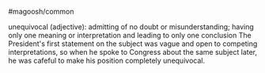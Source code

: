 #magoosh/common

unequivocal (adjective): admitting of no doubt or misunderstanding; having only one meaning or 
interpretation and leading to only one conclusion 
The President's first statement on the subject was vague and open to competing interpretations, so when 
he spoke to Congress about the same subject later, he was cafeful to make his position completely 
unequivocal. 
